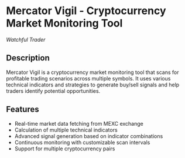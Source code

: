 # Mercator Vigil - Cryptocurrency Market Monitoring Tool

*Watchful Trader*

## Description

Mercator Vigil is a cryptocurrency market monitoring tool that scans for profitable trading scenarios across multiple symbols. It uses various technical indicators and strategies to generate buy/sell signals and help traders identify potential opportunities.

## Features

- Real-time market data fetching from MEXC exchange
- Calculation of multiple technical indicators
- Advanced signal generation based on indicator combinations
- Continuous monitoring with customizable scan intervals
- Support for multiple cryptocurrency pairs

